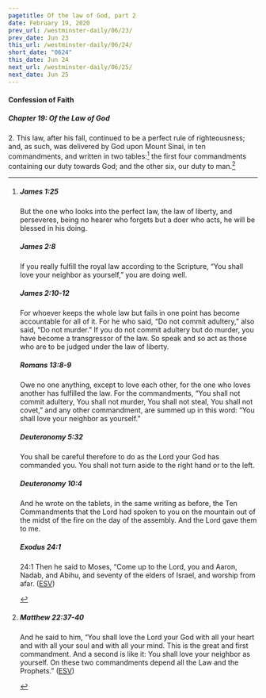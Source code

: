 ```yaml
---
pagetitle: Of the law of God, part 2
date: February 19, 2020
prev_url: /westminster-daily/06/23/
prev_date: Jun 23
this_url: /westminster-daily/06/24/
short_date: "0624"
this_date: Jun 24
next_url: /westminster-daily/06/25/
next_date: Jun 25
---
```


#### Confession of Faith

##### Chapter 19: Of the Law of God

2\. This law, after his fall, continued to be a perfect rule of righteousness; and, as such, was delivered by God upon Mount Sinai, in ten commandments, and written in two tables:[^fnref:wcf1] the first four commandments containing our duty towards God; and the other six, our duty to man.[^fnref:wcf2]

[^fnref:wcf1]: <div class="esv"><h5>James 1:25</h5> <div class="esv-text"><p id="p59001025.01-1">But the one who looks into the perfect law, the law of liberty, and perseveres, being no hearer who forgets but a doer who acts, he will be blessed in his doing.</p> </div><h5>James 2:8</h5> <div class="esv-text"><p id="p59002008.01-2">If you really fulfill the royal law according to the Scripture, &#8220;You shall love your neighbor as yourself,&#8221; you are doing well.</p> </div><h5>James 2:10-12</h5> <div class="esv-text"><p id="p59002010.01-3">For whoever keeps the whole law but fails in one point has become accountable for all of it. For he who said, &#8220;Do not commit adultery,&#8221; also said, &#8220;Do not murder.&#8221; If you do not commit adultery but do murder, you have become a transgressor of the law. So speak and so act as those who are to be judged under the law of liberty.</p> </div><h5>Romans 13:8-9</h5> <div class="esv-text"> <p id="p45013008.06-4">Owe no one anything, except to love each other, for the one who loves another has fulfilled the law. For the commandments, &#8220;You shall not commit adultery, You shall not murder, You shall not steal, You shall not covet,&#8221; and any other commandment, are summed up in this word: &#8220;You shall love your neighbor as yourself.&#8221;</p> </div><h5>Deuteronomy 5:32</h5> <div class="esv-text"><p id="p05005032.01-5">You shall be careful therefore to do as the <span class="small-caps">Lord</span> your God has commanded you. You shall not turn aside to the right hand or to the left.</p> </div><h5>Deuteronomy 10:4</h5> <div class="esv-text"><p id="p05010004.01-6">And he wrote on the tablets, in the same writing as before, the Ten Commandments that the <span class="small-caps">Lord</span> had spoken to you on the mountain out of the midst of the fire on the day of the assembly. And the <span class="small-caps">Lord</span> gave them to me.</p> </div><h5>Exodus 24:1</h5> <div class="esv-text"> <p id="p02024001.04-7"><span class="chapter-num" id="v02024001-7">24:1&nbsp;</span>Then he said to Moses, &#8220;Come up to the <span class="small-caps">Lord</span>, you and Aaron, Nadab, and Abihu, and seventy of the elders of Israel, and worship from afar.  (<a href="http://www.esv.org" class="copyright">ESV</a>)</p> </div> </div>

[^fnref:wcf2]: <div class="esv"><h5>Matthew 22:37-40</h5> <div class="esv-text"><p id="p40022037.01-1">And he said to him, <span class="woc">&#8220;You shall love the Lord your God with all your heart and with all your soul and with all your mind.</span> <span class="woc">This is the great and first commandment.</span> <span class="woc">And a second is like it: You shall love your neighbor as yourself.</span> <span class="woc">On these two commandments depend all the Law and the Prophets.&#8221;</span>  (<a href="http://www.esv.org" class="copyright">ESV</a>)</p> </div> </div>

